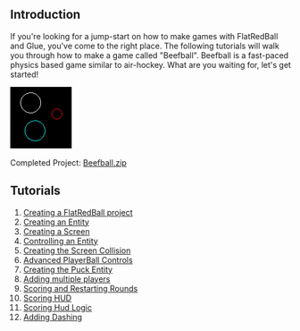 ## Introduction

If you're looking for a jump-start on how to make games with FlatRedBall and Glue, you've come to the right place. The following tutorials will walk you through how to make a game called "Beefball". Beefball is a fast-paced physics based game similar to air-hockey. What are you waiting for, let's get started!

[![](/media/2016-12-img_585345a4df251.png)](/documentation/tutorials/tutorials-beefball/.md)

Completed Project: [Beefball.zip](/content/Tutorials/Beefball.zip.md "Beefball.zip")

## Tutorials

1.  [Creating a FlatRedBall project](/documentation/tutorials/tutorials-beefball/.mdtutorials-beefball-creating-a-glue-project/ "Tutorials:Beefball:Creating a Glue project")
2.  [Creating an Entity](/documentation/tutorials/tutorials-beefball/.mdtutorials-beefball-creating-an-entity/ "Tutorials:Beefball:Creating an Entity")
3.  [Creating a Screen](/documentation/tutorials/tutorials-beefball/.mdtutorials-beefball-creating-a-screen/ "Tutorials:Beefball:Creating a Screen")
4.  [Controlling an Entity](/documentation/tutorials/tutorials-beefball/.mdtutorials-beefball-controlling-an-entity/ "Tutorials:Beefball:Controlling an Entity")
5.  [Creating the Screen Collision](/documentation/tutorials/tutorials-beefball/.mdtutorials-beefball-creating-the-screen-collision/ "Tutorials:Beefball:Creating the Screen Collision")
6.  [Advanced PlayerBall Controls](/documentation/tutorials/tutorials-beefball/.mdtutorials-beefball-advanced-playerball-controls/ "Tutorials:Beefball:Advanced PlayerBall Controls")
7.  [Creating the Puck Entity](/documentation/tutorials/tutorials-beefball/.mdtutorials-beefball-creating-the-puck-entity/ "Tutorials:Beefball:Creating the Puck Entity")
8.  [Adding multiple players](/documentation/tutorials/tutorials-beefball/.mdtutorials-beefball-adding-multiple-players/ "Tutorials:Beefball:Adding multiple players")
9.  [Scoring and Restarting Rounds](/documentation/tutorials/tutorials-beefball/.mdtutorials-beefball-scoring-and-restarting-rounds/ "Tutorials:Beefball:Scoring and Restarting Rounds")
10. [Scoring HUD](/documentation/tutorials/tutorials-beefball/.mdtutorials-beefball-scoring-hud/ "Tutorials:Beefball:Scoring HUD")
11. [Scoring Hud Logic](/documentation/tutorials/tutorials-beefball/.mdtutorials-beefball-scoring-hud-logic/ "Tutorials:Beefball:Scoring Hud Logic")
12. [Adding Dashing](/documentation/tutorials/tutorials-beefball/.mdtutorials-beefball-adding-dashing/ "Tutorials:Beefball:Adding Dashing")
